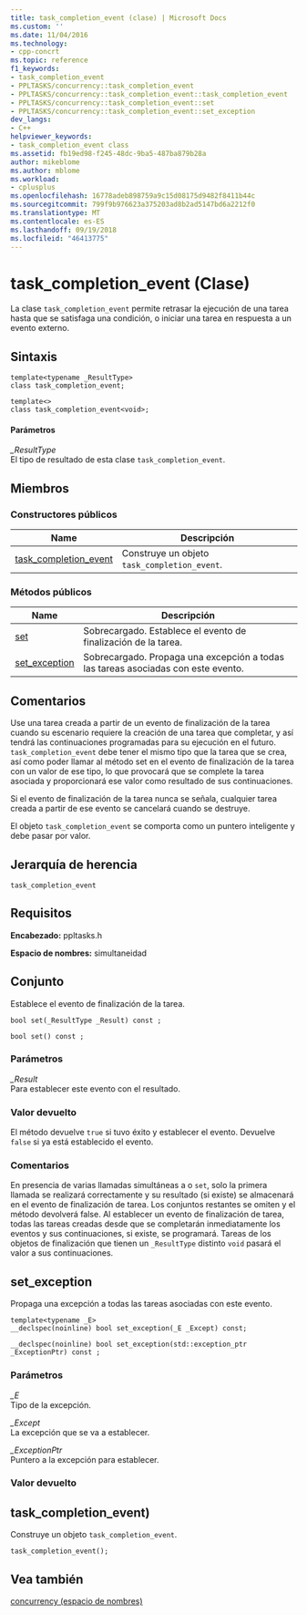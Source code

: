 ```yaml
---
title: task_completion_event (clase) | Microsoft Docs
ms.custom: ''
ms.date: 11/04/2016
ms.technology:
- cpp-concrt
ms.topic: reference
f1_keywords:
- task_completion_event
- PPLTASKS/concurrency::task_completion_event
- PPLTASKS/concurrency::task_completion_event::task_completion_event
- PPLTASKS/concurrency::task_completion_event::set
- PPLTASKS/concurrency::task_completion_event::set_exception
dev_langs:
- C++
helpviewer_keywords:
- task_completion_event class
ms.assetid: fb19ed98-f245-48dc-9ba5-487ba879b28a
author: mikeblome
ms.author: mblome
ms.workload:
- cplusplus
ms.openlocfilehash: 16778adeb898759a9c15d08175d9482f8411b44c
ms.sourcegitcommit: 799f9b976623a375203ad8b2ad5147bd6a2212f0
ms.translationtype: MT
ms.contentlocale: es-ES
ms.lasthandoff: 09/19/2018
ms.locfileid: "46413775"
---
```

# <a name="taskcompletionevent-class"></a>task_completion_event (Clase)

La clase `task_completion_event` permite retrasar la ejecución de una tarea hasta que se satisfaga una condición, o iniciar una tarea en respuesta a un evento externo.

## <a name="syntax"></a>Sintaxis

```
template<typename _ResultType>
class task_completion_event;

template<>
class task_completion_event<void>;
```

#### <a name="parameters"></a>Parámetros

*_ResultType*<br/>
El tipo de resultado de esta clase `task_completion_event`.

## <a name="members"></a>Miembros

### <a name="public-constructors"></a>Constructores públicos

|Name|Descripción|
|----------|-----------------|
|[task_completion_event](#ctor)|Construye un objeto `task_completion_event`.|

### <a name="public-methods"></a>Métodos públicos

|Name|Descripción|
|----------|-----------------|
|[set](#set)|Sobrecargado. Establece el evento de finalización de la tarea.|
|[set_exception](#set_exception)|Sobrecargado. Propaga una excepción a todas las tareas asociadas con este evento.|

## <a name="remarks"></a>Comentarios

Use una tarea creada a partir de un evento de finalización de la tarea cuando su escenario requiere la creación de una tarea que completar, y así tendrá las continuaciones programadas para su ejecución en el futuro. `task_completion_event` debe tener el mismo tipo que la tarea que se crea, así como poder llamar al método set en el evento de finalización de la tarea con un valor de ese tipo, lo que provocará que se complete la tarea asociada y proporcionará ese valor como resultado de sus continuaciones.

Si el evento de finalización de la tarea nunca se señala, cualquier tarea creada a partir de ese evento se cancelará cuando se destruye.

El objeto `task_completion_event` se comporta como un puntero inteligente y debe pasar por valor.

## <a name="inheritance-hierarchy"></a>Jerarquía de herencia

`task_completion_event`

## <a name="requirements"></a>Requisitos

**Encabezado:** ppltasks.h

**Espacio de nombres:** simultaneidad

##  <a name="set"></a> Conjunto

Establece el evento de finalización de la tarea.

```
bool set(_ResultType _Result) const ;

bool set() const ;
```

### <a name="parameters"></a>Parámetros

*_Result*<br/>
Para establecer este evento con el resultado.

### <a name="return-value"></a>Valor devuelto

El método devuelve `true` si tuvo éxito y establecer el evento. Devuelve `false` si ya está establecido el evento.

### <a name="remarks"></a>Comentarios

En presencia de varias llamadas simultáneas a o `set`, solo la primera llamada se realizará correctamente y su resultado (si existe) se almacenará en el evento de finalización de tarea. Los conjuntos restantes se omiten y el método devolverá false. Al establecer un evento de finalización de tarea, todas las tareas creadas desde que se completarán inmediatamente los eventos y sus continuaciones, si existe, se programará. Tareas de los objetos de finalización que tienen un `_ResultType` distinto `void` pasará el valor a sus continuaciones.

##  <a name="set_exception"></a> set_exception

Propaga una excepción a todas las tareas asociadas con este evento.

```
template<typename _E>
__declspec(noinline) bool set_exception(_E _Except) const;

__declspec(noinline) bool set_exception(std::exception_ptr _ExceptionPtr) const ;
```

### <a name="parameters"></a>Parámetros

*_E*<br/>
Tipo de la excepción.

*_Except*<br/>
La excepción que se va a establecer.

*_ExceptionPtr*<br/>
Puntero a la excepción para establecer.

### <a name="return-value"></a>Valor devuelto

##  <a name="ctor"></a> task_completion_event)

Construye un objeto `task_completion_event`.

```
task_completion_event();
```

## <a name="see-also"></a>Vea también

[concurrency (espacio de nombres)](concurrency-namespace.md)
